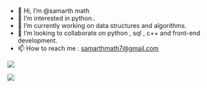 - 👋 Hi, I’m @samarth math
- 👀 I’m interested in python..
- 🌱 I’m currently working on data structures and algorithms.
- 💞️ I’m looking to collaborate on python , sql , c++ and front-end development.
- 📫 How to reach me : samarthmath7@gmail.com

<p> <img align="center" src="https://github-readme-stats.vercel.app/api//top-langs?username=samarth2727&show_icons=true&locale=en&layout=compact" /> </p>

<p><img src="https://github-readme-stats.vercel.app/api?username=samarth2727"/>
